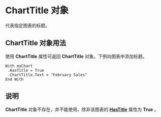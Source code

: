 
# ChartTitle 对象

代表指定图表的标题。


## ChartTitle 对象用法

使用  **ChartTitle** 属性可返回 **ChartTitle** 对象。下例向图表中添加标题。


```
With myChart 
 .HasTitle = True 
 .ChartTitle.Text = "February Sales" 
End With
```


## 说明

 **ChartTitle** 对象不存在，并不能使用，除非该图表的 **[HasTitle](9ecc48d3-fd86-e185-a69f-0676230b3194.md)** 属性为 **True** 。


